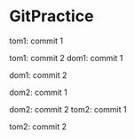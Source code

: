 # GitPractice

tom1: commit 1

tom1: commit 2
dom1: commit 1

dom1: commit 2

dom2: commit 1

dom2: commit 2
tom2: commit 1

tom2: commit 2
